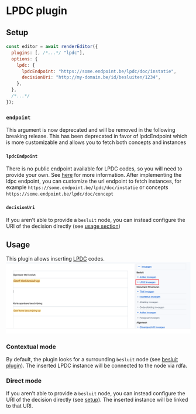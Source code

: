 # LPDC plugin

## Setup

```javascript
const editor = await renderEditor({
  plugins: [, /*...*/ "lpdc"],
  options: {
    lpdc: {
      lpdcEndpoint: "https://some.endpoint.be/lpdc/doc/instatie",
      decisionUri: "http://my-domain.be/id/besluiten/1234",
    },
  },
  /*...*/
});
```

### `endpoint`

This argument is now deprecated and will be removed in the following breaking release. This has been deprecated in favor of lpdcEndpoint which is more customizable and allows you to fetch both concepts and instances

#### `lpdcEndpoint`

There is no public endpoint available for LPDC codes, so you will need to provide your own. See [here](https://vlaamseoverheid.atlassian.net/wiki/external/6317081715/ZGU4MGNlODM2N2U1NDU5MGFlY2NlYzcxYmQyYWUwMTc) for more information.
After implementing the ldpc endpoint, you can customize the url endpoint to fetch instances, for example `https://some.endpoint.be/lpdc/doc/instatie` or concepts `https://some.endpoint.be/lpdc/doc/concept`

#### `decisionUri`

If you aren't able to provide a `besluit` node, you can instead configure the
URI of the decision directly (see [usage section](#usage))

## Usage

This plugin allows inserting [LPDC](https://github.com/Informatievlaanderen/OSLOthema-slimmeRaadpleegOmgeving?tab=readme-ov-file#lpdc-codes) codes.  
![lpdc plugin](/docs/images/lpdc.png)

### Contextual mode

By default, the plugin looks for a surrounding `besluit` node (see
[besluit plugin](/docs/plugins/besluit.md)). The inserted LPDC instance will be
connected to the node via rdfa.

### Direct mode

If you aren't able to provide a `besluit` node, you can instead configure the
URI of the decision directly (see [setup](#setup)). The inserted instance will
be linked to that URI.

